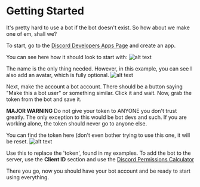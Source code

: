 # Getting Started
It's pretty hard to use a bot if the bot doesn't exist. So how about we make one of em, shall we?

To start, go to the [Discord Developers Apps Page](https://discordapp.com/developers/applications/me) and create an app.

You can see here how it should look to start with: 
![alt text](https://image.prntscr.com/image/i7z2_g0ASM6Y9LwU4xfg0A.png "Creating an app")

The name is the only thing needed. However, in this example, you can see I also add an avatar, which is fully optional.
![alt text](https://image.prntscr.com/image/DY2Ei-AgSnS0aSeuGRE1bg.png "Creating an app p2")

Next, make the account a bot account. There should be a button saying "Make this a bot user" or something similar. Click it and wait. Now, grab the token from the bot and save it. 

**MAJOR WARNING** Do not give your token to ANYONE you don't trust greatly. The only exception to this would be bot devs and such. If you are working alone, the token should never go to anyone else.

You can find the token here (don't even bother trying to use this one, it will be reset.
![alt text](https://image.prntscr.com/image/FEoVqJLbSzGYgSw-lgxqqw.png "Grab the bot token")

Use this to replace the 'token', found in my examples. To add the bot to the server, use the **Client ID** section and use the [Discord Permissions Calculator](https://discordapi.com/permissions.html)

There you go, now you should have your bot account and be ready to start using everything.
